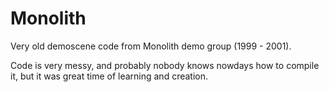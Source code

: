 # Monolith
Very old demoscene code from Monolith demo group (1999 - 2001).

Code is very messy, and probably nobody knows nowdays how to compile it, but it was great time of learning and creation.
